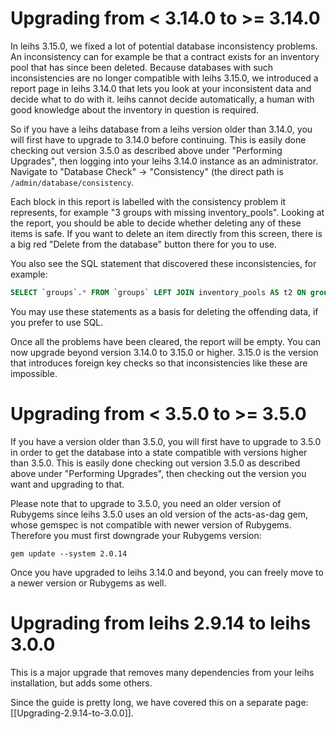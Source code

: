 # Upgrading from < 3.14.0 to >= 3.14.0

In leihs 3.15.0, we fixed a lot of potential database inconsistency problems. An inconsistency can for example be that a contract exists for an inventory pool that has since been deleted. Because databases with such inconsistencies are no longer compatible with leihs 3.15.0, we introduced a report page in leihs 3.14.0 that lets you look at your inconsistent data and decide what to do with it. leihs cannot decide automatically, a human with good knowledge about the inventory in question is required.

So if you have a leihs database from a leihs version older than 3.14.0, you will first have to upgrade to 3.14.0 before continuing. This is easily done checking out version 3.5.0 as described above under "Performing Upgrades", then logging into your leihs 3.14.0 instance as an administrator. Navigate to "Database Check" -> "Consistency" (the direct path is `/admin/database/consistency`.

Each block in this report is labelled with the consistency problem it represents, for example "3 groups with missing inventory_pools". Looking at the report, you should be able to decide whether deleting any of these items is safe. If you want to delete an item directly from this screen, there is a big red "Delete from the database" button there for you to use.

You also see the SQL statement that discovered these inconsistencies, for example:

```sql
SELECT `groups`.* FROM `groups` LEFT JOIN inventory_pools AS t2 ON groups.inventory_pool_id = t2.id WHERE (`groups`.`inventory_pool_id` IS NOT NULL) AND `t2`.`id` IS NULL
```
You may use these statements as a basis for deleting the offending data, if you prefer to use SQL.

Once all the problems have been cleared, the report will be empty. You can now upgrade beyond version 3.14.0 to 3.15.0 or higher. 3.15.0 is the version that introduces foreign key checks so that inconsistencies like these are impossible.

# Upgrading from < 3.5.0 to >= 3.5.0

If you have a version older than 3.5.0, you will first have to upgrade to 3.5.0 in order to get the database into a state compatible with versions higher than 3.5.0. This is easily done checking out version 3.5.0 as described above under "Performing Upgrades", then checking out the version you want and upgrading to that.

Please note that to upgrade to 3.5.0, you need an older version of Rubygems since leihs 3.5.0 uses an old version of the acts-as-dag gem, whose gemspec is not compatible with newer version of Rubygems. Therefore you must first downgrade your Rubygems version:

```gem update --system 2.0.14```

Once you have upgraded to leihs 3.14.0 and beyond, you can freely move to a newer version or Rubygems as well.

# Upgrading from leihs 2.9.14 to leihs 3.0.0

This is a major upgrade that removes many dependencies from your leihs installation, but adds some others.

Since the guide is pretty long, we have covered this on a separate page: [[Upgrading-2.9.14-to-3.0.0]].
